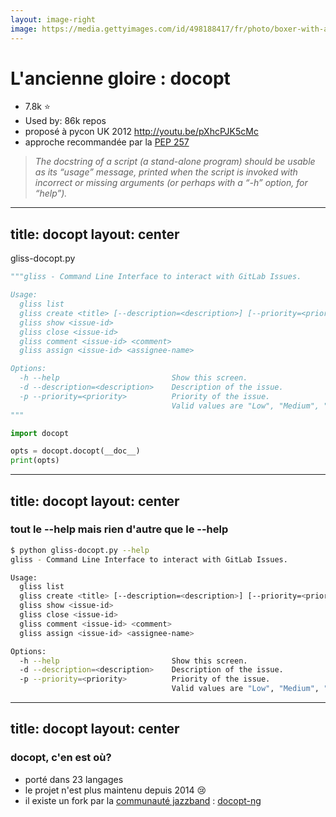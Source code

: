 ```yaml
---
layout: image-right
image: https://media.gettyimages.com/id/498188417/fr/photo/boxer-with-arms-raised.jpg?s=612x612&w=0&k=20&c=8OUdUcJGeejv3pZsuvj6H1_eR_3OBGkrRUyxTrIiJ1o=
---
```


# L'ancienne gloire : **docopt**

<v-clicks>

- 7.8k ⭐ 
- Used by: 86k repos
- proposé à pycon UK 2012 http://youtu.be/pXhcPJK5cMc
- approche recommandée par la [PEP 257](https://peps.python.org/pep-0257/)

</v-clicks>

<v-click>

> _The docstring of a script (a stand-alone program) should be usable as its “usage” message, printed when the script is invoked with incorrect or missing arguments (or perhaps with a “-h” option, for “help”)._

</v-click>

---
title: docopt
layout: center
---

gliss-docopt.py
```python
"""gliss - Command Line Interface to interact with GitLab Issues.

Usage:
  gliss list
  gliss create <title> [--description=<description>] [--priority=<priority>]
  gliss show <issue-id>
  gliss close <issue-id>
  gliss comment <issue-id> <comment>
  gliss assign <issue-id> <assignee-name>

Options:
  -h --help                         Show this screen.
  -d --description=<description>    Description of the issue.
  -p --priority=<priority>          Priority of the issue.
                                    Valid values are "Low", "Medium", "High".
"""

import docopt

opts = docopt.docopt(__doc__)
print(opts)
```

---
title: docopt
layout: center
---

### tout le --help mais rien d'autre que le --help
```sh
$ python gliss-docopt.py --help     
gliss - Command Line Interface to interact with GitLab Issues.

Usage:
  gliss list
  gliss create <title> [--description=<description>] [--priority=<priority>]
  gliss show <issue-id>
  gliss close <issue-id>
  gliss comment <issue-id> <comment>
  gliss assign <issue-id> <assignee-name>

Options:
  -h --help                         Show this screen.
  -d --description=<description>    Description of the issue.
  -p --priority=<priority>          Priority of the issue.
                                    Valid values are "Low", "Medium", "High".
```

---
title: docopt
layout: center
---

### docopt, c'en est où?
<v-clicks>

- porté dans 23 langages
- le projet n'est plus maintenu depuis 2014 😢
- il existe un fork par la [communauté jazzband](https://jazzband.co/) : [docopt-ng](https://github.com/jazzband/docopt-ng)

</v-clicks>